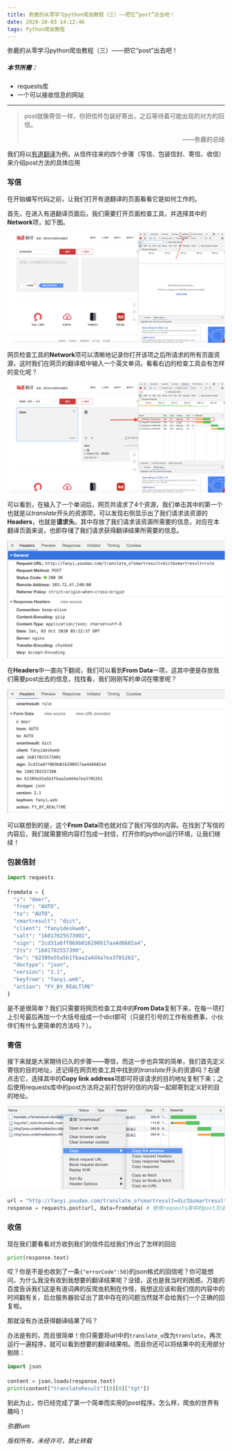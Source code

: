 ```yaml
---
title: 弥鹿的从零学习python爬虫教程（三）——把它“post”出去吧！
date: 2020-10-03 14:12:46
tags: Python爬虫教程
---
```


弥鹿的从零学习python爬虫教程（三）——把它“post”出去吧！



##### 本节所需：

- requests库
- 一个可以接收信息的网站

---

> post就像寄信一样，你把信件包装好寄出，之后等待着可能出现的对方的回信。
>
> <p align="right">——弥鹿的总结</p>



我们将以[有道翻译](http://fanyi.youdao.com/)为例，从信件往来的四个步骤（写信、包装信封、寄信、收信）来介绍post方法的具体应用

### 写信

在开始编写代码之前，让我们打开有道翻译的页面看看它是如何工作的。

首先，在进入有道翻译页面后，我们需要打开页面检查工具，并选择其中的**Network**项，如下图。

![有道翻译首页](../images/PythonLearning/p3-1.png)

网页检查工具的**Network**项可以清晰地记录你打开该项之后所请求的所有页面资源，这时我们在网页的翻译框中输入一个英文单词，看看右边的检查工具会有怎样的变化呢？

![输入单词后的变化](../images/PythonLearning/p3-2.png)

可以看到，在输入了一个单词后，网页共请求了4个资源，我们单击其中的第一个也就是以*translate*开头的资源项，可以发现右侧显示出了我们请求该资源的**Headers**，也就是**请求头**。其中存放了我们请求该资源所需要的信息，对应在本翻译页面来说，也即存储了我们请求获得翻译结果所需要的信息。

<img src="../images/PythonLearning/p3-3.png" alt="Headers" style="zoom:50%;" />

在**Headers**中一直向下翻阅，我们可以看到**From Data**一项，这其中便是存放我们需要post出去的信息，找找看，我们刚刚写的单词在哪里呢？

<img src="../images/PythonLearning/p3-4.png" alt="From Data" style="zoom:50%;" />

可以联想到的是，这个**From Data**项也就对应了我们写信的内容。在找到了写信的内容后，我们就需要把内容打包成一封信，打开你的python运行环境，让我们继续！

### 包装信封

```python
import requests

fromdata = {
  "i": "deer", 
  "from": "AUTO", 
  "to": "AUTO", 
  "smartresult": "dict", 
  "client": "fanyideskweb", 
  "salt": "16017025573901",
  "sign": "2cd31a6ff069b016290917aa4d6602a4",
  "Its": "1601702557390", 
  "bv": "62389a55a5b1fbaa2a4d4a7ea3785261", 
  "doctype": "json", 
  "version": "2.1", 
  "keyfrom": "fanyi.web", 
  "action": "FY_BY_REALTlME"
}
```

是不是很简单？我们只需要将网页检查工具中的**From Data**复制下来，在每一项打上引号最后再加一个大括号组成一个dict即可（只是打引号的工作有些费事，小伙伴们有什么更简单的方法吗？）。

### 寄信

接下来就是大家期待已久的步骤——寄信，而这一步也异常的简单，我们首先定义寄信的目的地址，还记得在网页检查工具中找到的*translate*开头的资源吗？右键点击它，选择其中的**Copy link address**项即可将该请求的目的地址复制下来；之后使用requests库中的post方法将之前打包好的信的内容一起邮寄到定义好的目的地址。

<img src="../images/PythonLearning/p3-5.png" alt="Copy link address" style="zoom:50%;" />

```python
url = "http://fanyi.youdao.com/translate_o?smartresult=dict&smartresult=rule" # 获取到的目的地址
response = requests.post(url, data=fromdata) # 使用requests库中的post方法
```

### 收信

现在我们要看看对方收到我们的信件后给我们作出了怎样的回应

```python
print(response.text)
```

哎？你是不是也收到了一条`{"errorCode":50}`的json格式的回信呢？你可能想问，为什么我没有收到我想要的翻译结果呢？没错，这也是我当时的困惑。万能的百度告诉我们这是有道词典的反爬虫机制在作怪，我想这应该和我们信的内容中的时间戳有关，后台服务器验证出了其中存在的问题当然就不会给我们一个正确的回复啦。

那就没有办法获得翻译结果了吗？

办法是有的，而且很简单！你只需要将url中的`translate_o`改为`translate`，再次运行一遍程序，就可以看到想要的翻译结果啦。而且你还可以将结果中的无用部分剔除：

```python
import json

content = json.loads(response.text)
print(content["translateResult"][0][0]["tgt"])
```



到此为止，你已经完成了第一个简单而实用的post程序。怎么样，爬虫的世界有趣吗！



*弥鹿lum*

*版权所有，未经许可，禁止转载*

